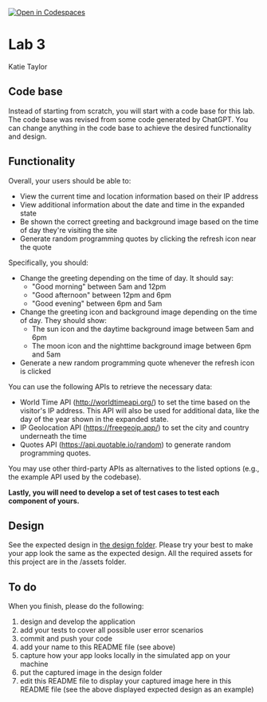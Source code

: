 [![Open in Codespaces](https://classroom.github.com/assets/launch-codespace-7f7980b617ed060a017424585567c406b6ee15c891e84e1186181d67ecf80aa0.svg)](https://classroom.github.com/open-in-codespaces?assignment_repo_id=11195147)
# Lab 3

Katie Taylor

## Code base

Instead of starting from scratch, you will start with a code base for this lab. The code base was revised from some code generated by ChatGPT. You can change anything in the code base to achieve the desired functionality and design. 

## Functionality

Overall, your users should be able to:

* View the current time and location information based on their IP address
* View additional information about the date and time in the expanded state
* Be shown the correct greeting and background image based on the time of day they're visiting the site
* Generate random programming quotes by clicking the refresh icon near the quote

Specifically, you should:

* Change the greeting depending on the time of day. It should say:
  - "Good morning" between 5am and 12pm
  - "Good afternoon" between 12pm and 6pm
  - "Good evening" between 6pm and 5am
* Change the greeting icon and background image depending on the time of day. They should show:
  - The sun icon and the daytime background image between 5am and 6pm
  - The moon icon and the nighttime background image between 6pm and 5am
* Generate a new random programming quote whenever the refresh icon is clicked

You can use the following APIs to retrieve the necessary data:

* World Time API (http://worldtimeapi.org/) to set the time based on the visitor's IP address. This API will also be used for additional data, like the day of the year shown in the expanded state.
* IP Geolocation API (https://freegeoip.app/) to set the city and country underneath the time
* Quotes API (https://api.quotable.io/random) to generate random programming quotes.

You may use other third-party APIs as alternatives to the listed options (e.g., the example API used by the codebase).

**Lastly, you will need to develop a set of test cases to test each component of yours.**

## Design

See the expected design in [the design folder](./design/). Please try your best to make your app look the same as the expected design. All the required assets for this project are in the /assets folder. 

## To do

When you finish, please do the following:

1. design and develop the application
1. add your tests to cover all possible user error scenarios
1. commit and push your code
2. add your name to this README file (see above)
3. capture how your app looks locally in the simulated app on your machine
4. put the captured image in the design folder
5. edit this README file to display your captured image here in this README file (see the above displayed expected design as an example)
